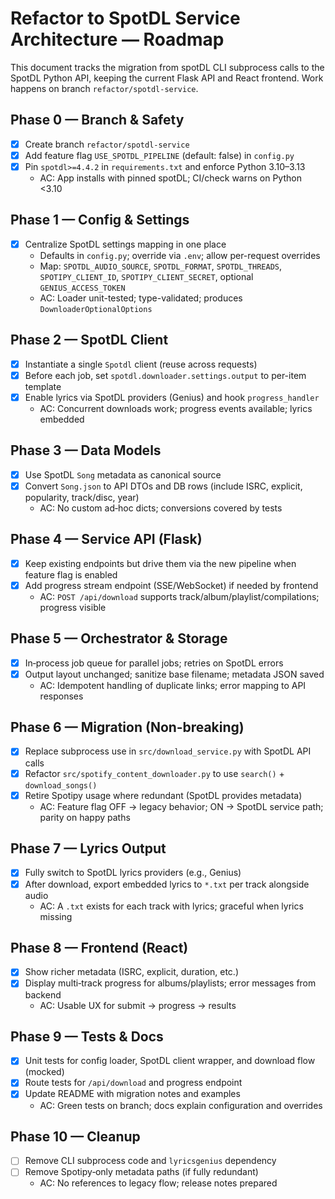 # Refactor to SpotDL Service Architecture — Roadmap

This document tracks the migration from spotDL CLI subprocess calls to the SpotDL Python API, keeping the current Flask API and React frontend. Work happens on branch `refactor/spotdl-service`.

## Phase 0 — Branch & Safety
- [x] Create branch `refactor/spotdl-service`
- [x] Add feature flag `USE_SPOTDL_PIPELINE` (default: false) in `config.py`
- [x] Pin `spotdl>=4.4.2` in `requirements.txt` and enforce Python 3.10–3.13
  - AC: App installs with pinned spotDL; CI/check warns on Python <3.10

## Phase 1 — Config & Settings
- [x] Centralize SpotDL settings mapping in one place
  - Defaults in `config.py`; override via `.env`; allow per-request overrides
  - Map: `SPOTDL_AUDIO_SOURCE`, `SPOTDL_FORMAT`, `SPOTDL_THREADS`, `SPOTIPY_CLIENT_ID`, `SPOTIPY_CLIENT_SECRET`, optional `GENIUS_ACCESS_TOKEN`
  - AC: Loader unit-tested; type-validated; produces `DownloaderOptionalOptions`

## Phase 2 — SpotDL Client
- [x] Instantiate a single `Spotdl` client (reuse across requests)
- [x] Before each job, set `spotdl.downloader.settings.output` to per-item template
- [x] Enable lyrics via SpotDL providers (Genius) and hook `progress_handler`
  - AC: Concurrent downloads work; progress events available; lyrics embedded

## Phase 3 — Data Models
- [x] Use SpotDL `Song` metadata as canonical source
- [x] Convert `Song.json` to API DTOs and DB rows (include ISRC, explicit, popularity, track/disc, year)
  - AC: No custom ad‑hoc dicts; conversions covered by tests

## Phase 4 — Service API (Flask)
- [x] Keep existing endpoints but drive them via the new pipeline when feature flag is enabled
- [x] Add progress stream endpoint (SSE/WebSocket) if needed by frontend
  - AC: `POST /api/download` supports track/album/playlist/compilations; progress visible

## Phase 5 — Orchestrator & Storage
- [x] In‑process job queue for parallel jobs; retries on SpotDL errors
- [x] Output layout unchanged; sanitize base filename; metadata JSON saved
  - AC: Idempotent handling of duplicate links; error mapping to API responses

## Phase 6 — Migration (Non‑breaking)
- [x] Replace subprocess use in `src/download_service.py` with SpotDL API calls
- [x] Refactor `src/spotify_content_downloader.py` to use `search()` + `download_songs()`
- [x] Retire Spotipy usage where redundant (SpotDL provides metadata)
  - AC: Feature flag OFF → legacy behavior; ON → SpotDL service path; parity on happy paths

## Phase 7 — Lyrics Output
- [x] Fully switch to SpotDL lyrics providers (e.g., Genius)
- [x] After download, export embedded lyrics to `*.txt` per track alongside audio
  - AC: A `.txt` exists for each track with lyrics; graceful when lyrics missing

## Phase 8 — Frontend (React)
- [x] Show richer metadata (ISRC, explicit, duration, etc.)
- [x] Display multi‑track progress for albums/playlists; error messages from backend
  - AC: Usable UX for submit → progress → results

## Phase 9 — Tests & Docs
- [x] Unit tests for config loader, SpotDL client wrapper, and download flow (mocked)
- [x] Route tests for `/api/download` and progress endpoint
- [x] Update README with migration notes and examples
  - AC: Green tests on branch; docs explain configuration and overrides

## Phase 10 — Cleanup
- [ ] Remove CLI subprocess code and `lyricsgenius` dependency
- [ ] Remove Spotipy‑only metadata paths (if fully redundant)
  - AC: No references to legacy flow; release notes prepared

